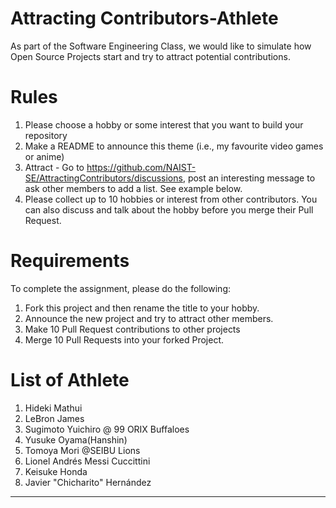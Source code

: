 # Attracting Contributors-Athlete
As part of the Software Engineering Class, we would like to simulate how Open Source Projects start and try to attract potential contributions.

# Rules

1. Please choose a hobby or some interest that you want to build your repository
2. Make a README to announce this theme (i.e., my favourite video games or anime)
3. Attract - Go to https://github.com/NAIST-SE/AttractingContributors/discussions, post an interesting message to ask other members to add a list. See example below.
4. Please collect up to 10 hobbies or interest from other contributors. You can also discuss and talk about the hobby before you merge their Pull Request.

# Requirements
To complete the assignment, please do the following:
1. Fork this project and then rename the title to your hobby. 
2. Announce the new project and try to attract other members.
3. Make 10 Pull Request contributions to other projects
4. Merge 10 Pull Requests into your forked Project.


# List of Athlete
1. Hideki Mathui
2. LeBron James
3. Sugimoto Yuichiro @ 99 ORIX Buffaloes
4. Yusuke Oyama(Hanshin)
5. Tomoya Mori @SEIBU Lions
6. Lionel Andrés Messi Cuccittini
7. Keisuke Honda
8. Javier "Chicharito" Hernández

---
